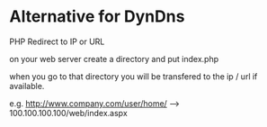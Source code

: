 # Alternative for DynDns
PHP Redirect to IP or URL

on your web server create a directory and put index.php

when you go to that directory you will be transfered to the ip / url if available.


e.g. http://www.company.com/user/home/    -->    100.100.100.100/web/index.aspx

